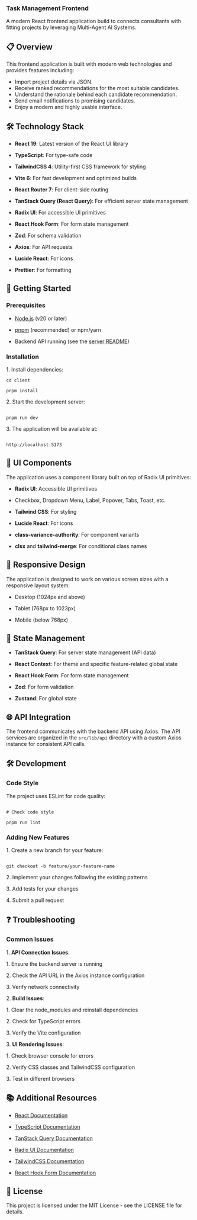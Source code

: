 ### Task Management Frontend

A modern React frontend application build to connects consultants with fitting projects by leveraging Multi-Agent AI Systems.

## 📋 Overview

This frontend application is built with modern web technologies and provides features including:

- Import project details via JSON.
- Receive ranked recommendations for the most suitable candidates.
- Understand the rationale behind each candidate recommendation.
- Send email notifications to promising candidates.
- Enjoy a modern and highly usable interface.

## 🛠️ Technology Stack

- **React 19**: Latest version of the React UI library

- **TypeScript**: For type-safe code

- **TailwindCSS 4**: Utility-first CSS framework for styling

- **Vite 6**: For fast development and optimized builds

- **React Router 7**: For client-side routing

- **TanStack Query (React Query)**: For efficient server state management

- **Radix UI**: For accessible UI primitives

- **React Hook Form**: For form state management

- **Zod**: For schema validation

- **Axios**: For API requests

- **Lucide React**: For icons

- **Prettier**: For formatting

## 🚀 Getting Started

### Prerequisites

- [Node.js](https://nodejs.org/) (v20 or later)

- [pnpm](https://pnpm.io/installation) (recommended) or npm/yarn

- Backend API running (see the [server README](../server/README.md))

### Installation

1\. Install dependencies:

```shellscript
cd client

pnpm install
```

2\. Start the development server:

```shellscript

pnpm run dev

```

3\. The application will be available at:

```plaintext

http://localhost:5173

```

## 🎨 UI Components

The application uses a component library built on top of Radix UI primitives:

- **Radix UI**: Accessible UI primitives

- Checkbox, Dropdown Menu, Label, Popover, Tabs, Toast, etc.

- **Tailwind CSS**: For styling

- **Lucide React**: For icons

- **class-variance-authority**: For component variants

- **clsx** and **tailwind-merge**: For conditional class names

## 📱 Responsive Design

The application is designed to work on various screen sizes with a responsive layout system:

- Desktop (1024px and above)

- Tablet (768px to 1023px)

- Mobile (below 768px)

## 🔄 State Management

- **TanStack Query**: For server state management (API data)

- **React Context**: For theme and specific feature-related global state

- **React Hook Form**: For form state management

- **Zod**: For form validation

- **Zustand**: For global state

## 🌐 API Integration

The frontend communicates with the backend API using Axios. The API services are organized in the `src/lib/api` directory with a custom Axios instance for consistent API calls.

## 🛠️ Development

### Code Style

The project uses ESLint for code quality:

```shellscript

# Check code style

pnpm run lint

```

### Adding New Features

1\. Create a new branch for your feature:

```shellscript

git checkout -b feature/your-feature-name

```

2\. Implement your changes following the existing patterns

3\. Add tests for your changes

4\. Submit a pull request

## ❓ Troubleshooting

### Common Issues

1\. **API Connection Issues**:

1\. Ensure the backend server is running

2\. Check the API URL in the Axios instance configuration

3\. Verify network connectivity

2\. **Build Issues**:

1\. Clear the node_modules and reinstall dependencies

2\. Check for TypeScript errors

3\. Verify the Vite configuration

3\. **UI Rendering Issues**:

1\. Check browser console for errors

2\. Verify CSS classes and TailwindCSS configuration

3\. Test in different browsers

## 📚 Additional Resources

- [React Documentation](https://react.dev/)

- [TypeScript Documentation](https://www.typescriptlang.org/docs/)

- [TanStack Query Documentation](https://tanstack.com/query/latest)

- [Radix UI Documentation](https://www.radix-ui.com/docs/primitives)

- [TailwindCSS Documentation](https://tailwindcss.com/docs)

- [React Hook Form Documentation](https://react-hook-form.com/docs)

## 📝 License

This project is licensed under the MIT License - see the LICENSE file for details.
